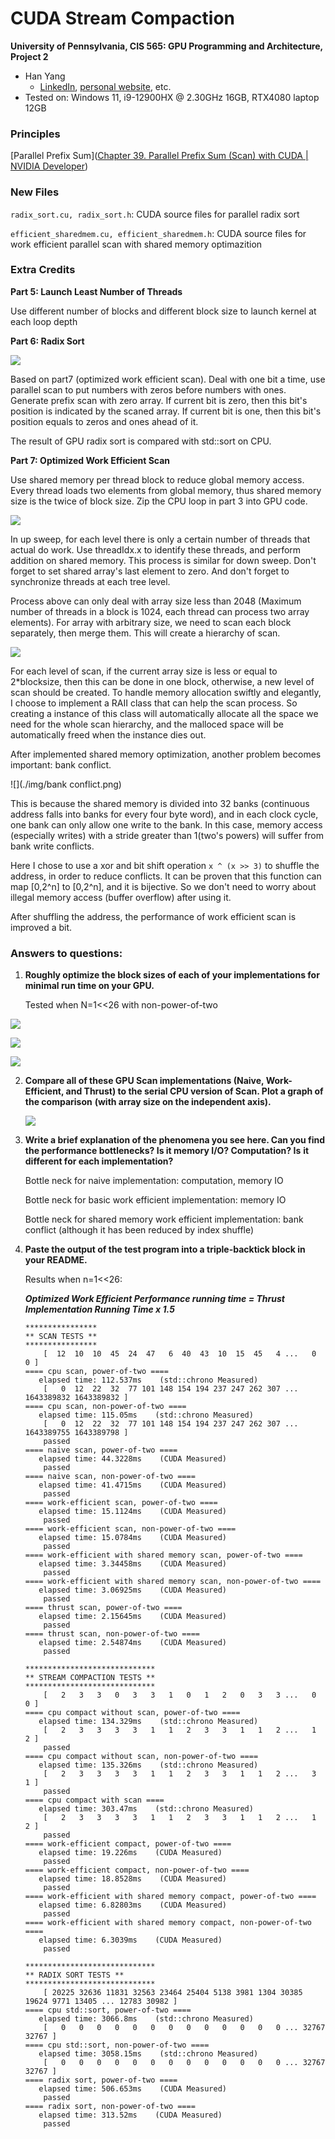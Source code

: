 CUDA Stream Compaction
======================

**University of Pennsylvania, CIS 565: GPU Programming and Architecture, Project 2**

* Han Yang
  *  [LinkedIn](https://www.linkedin.com/in/han-yang-0031231a3/), [personal website](https://bdwhst.wixsite.com/portfolio), etc.
* Tested on: Windows 11, i9-12900HX @ 2.30GHz 16GB, RTX4080 laptop 12GB

### Principles

[Parallel Prefix Sum]([Chapter 39. Parallel Prefix Sum (Scan) with CUDA | NVIDIA Developer](https://developer.nvidia.com/gpugems/gpugems3/part-vi-gpu-computing/chapter-39-parallel-prefix-sum-scan-cuda))

### New Files

`radix_sort.cu, radix_sort.h`: CUDA source files for parallel radix sort

`efficient_sharedmem.cu, efficient_sharedmem.h`: CUDA source files for work efficient parallel scan with shared memory optimazition

### Extra Credits

**Part 5: Launch Least Number of Threads**

Use different number of blocks and different block size to launch kernel at each loop depth

**Part 6: Radix Sort**

![](./img/radix-s.png)

Based on part7 (optimized work efficient scan). Deal with one bit a time, use parallel scan to put numbers with zeros before numbers with ones. Generate prefix scan with zero array. If current bit is zero, then this bit's position is indicated by the scaned array. If current bit is one, then this bit's position equals to zeros and ones ahead of it.

The result of GPU radix sort is compared with std::sort on CPU.

**Part 7: Optimized Work Efficient Scan**

Use shared memory per thread block to reduce global memory access. Every thread loads two elements from global memory, thus shared memory size is the twice of block size. Zip the CPU loop in part 3 into GPU code.

![](./img/wes-up.png)

In up sweep, for each level there is only a certain number of threads that actual do work. Use threadIdx.x to identify these threads, and perform addition on shared memory. This process is similar for down sweep. Don't forget to set shared array's last element to zero. And don't forget to synchronize threads at each tree level.

Process above can only deal with array size less than 2048 (Maximum number of threads in a block is 1024, each thread can process two array elements). For array with arbitrary size, we need to scan each block separately, then merge them. This will create a hierarchy of scan.

![](./img/wes-as.png)

For each level of scan, if the current array size is less or equal to 2*blocksize, then this can be done in one block, otherwise, a new level of scan should be created. To handle memory allocation swiftly and elegantly, I choose to implement a RAII class that can help the scan process. So creating a instance of this class will automatically allocate all the space we need for the whole scan hierarchy, and the malloced space will be automatically freed when the instance dies out.

After implemented shared memory optimization, another problem becomes important: bank conflict.

![](./img/bank conflict.png)

This is because the shared memory is divided into 32 banks (continuous address falls into banks for every four byte word), and in each clock cycle, one bank can only allow one write to the bank. In this case, memory access (especially writes) with a stride greater than 1(two's powers) will suffer from bank write conflicts.

Here I chose to use a xor and bit shift operation `x ^ (x >> 3)` to shuffle the address, in order to reduce conflicts. It can be proven that this function can map [0,2^n] to [0,2^n], and it is bijective. So we don't need to worry about illegal memory access (buffer overflow) after using it.

After shuffling the address, the performance of work efficient scan is improved a bit.

### Answers to questions:

1. **Roughly optimize the block sizes of each of your implementations for minimal run time on your GPU.**

   Tested when N=1<<26 with non-power-of-two

![](./img/naive-blocksz.png)

![](./img/weg-blocksz.png)

![](./img/wesm-blocksz.png)

2. **Compare all of these GPU Scan implementations (Naive, Work-Efficient, and Thrust) to the serial CPU version of Scan. Plot a graph of the comparison**
   **(with array size on the independent axis).**

   ![](./img/scan-diff.png)

3. **Write a brief explanation of the phenomena you see here. Can you find the performance bottlenecks? Is it memory I/O? Computation? Is**
   **it different for each implementation?**

   Bottle neck for naive implementation: computation, memory IO

   Bottle neck for basic work efficient implementation: memory IO

   Bottle neck for shared memory work efficient implementation: bank conflict (although it has been reduced by index shuffle)

4. **Paste the output of the test program into a triple-backtick block in your README.**

   Results when n=1<<26:

   ***Optimized Work Efficient Performance running time = Thrust Implementation Running Time x 1.5***
   
   ```
   ****************
   ** SCAN TESTS **
   ****************
       [  12  10  10  45  24  47   6  40  43  10  15  45   4 ...   0   0 ]
   ==== cpu scan, power-of-two ====
      elapsed time: 112.537ms    (std::chrono Measured)
       [   0  12  22  32  77 101 148 154 194 237 247 262 307 ... 1643389832 1643389832 ]
   ==== cpu scan, non-power-of-two ====
      elapsed time: 115.05ms    (std::chrono Measured)
       [   0  12  22  32  77 101 148 154 194 237 247 262 307 ... 1643389755 1643389798 ]
       passed
   ==== naive scan, power-of-two ====
      elapsed time: 44.3228ms    (CUDA Measured)
       passed
   ==== naive scan, non-power-of-two ====
      elapsed time: 41.4715ms    (CUDA Measured)
       passed
   ==== work-efficient scan, power-of-two ====
      elapsed time: 15.1124ms    (CUDA Measured)
       passed
   ==== work-efficient scan, non-power-of-two ====
      elapsed time: 15.0784ms    (CUDA Measured)
       passed
   ==== work-efficient with shared memory scan, power-of-two ====
      elapsed time: 3.34458ms    (CUDA Measured)
       passed
   ==== work-efficient with shared memory scan, non-power-of-two ====
      elapsed time: 3.06925ms    (CUDA Measured)
       passed
   ==== thrust scan, power-of-two ====
      elapsed time: 2.15645ms    (CUDA Measured)
       passed
   ==== thrust scan, non-power-of-two ====
      elapsed time: 2.54874ms    (CUDA Measured)
       passed
   
   *****************************
   ** STREAM COMPACTION TESTS **
   *****************************
       [   2   3   3   0   3   3   1   0   1   2   0   3   3 ...   0   0 ]
   ==== cpu compact without scan, power-of-two ====
      elapsed time: 134.329ms    (std::chrono Measured)
       [   2   3   3   3   3   1   1   2   3   3   1   1   2 ...   1   2 ]
       passed
   ==== cpu compact without scan, non-power-of-two ====
      elapsed time: 135.326ms    (std::chrono Measured)
       [   2   3   3   3   3   1   1   2   3   3   1   1   2 ...   3   1 ]
       passed
   ==== cpu compact with scan ====
      elapsed time: 303.47ms    (std::chrono Measured)
       [   2   3   3   3   3   1   1   2   3   3   1   1   2 ...   1   2 ]
       passed
   ==== work-efficient compact, power-of-two ====
      elapsed time: 19.226ms    (CUDA Measured)
       passed
   ==== work-efficient compact, non-power-of-two ====
      elapsed time: 18.8528ms    (CUDA Measured)
       passed
   ==== work-efficient with shared memory compact, power-of-two ====
      elapsed time: 6.82803ms    (CUDA Measured)
       passed
   ==== work-efficient with shared memory compact, non-power-of-two ====
      elapsed time: 6.3039ms    (CUDA Measured)
       passed
   
   *****************************
   ** RADIX SORT TESTS **
   *****************************
       [ 20225 32636 11831 32563 23464 25404 5138 3981 1304 30385 19624 9771 13405 ... 12783 30982 ]
   ==== cpu std::sort, power-of-two ====
      elapsed time: 3066.8ms    (std::chrono Measured)
       [   0   0   0   0   0   0   0   0   0   0   0   0   0 ... 32767 32767 ]
   ==== cpu std::sort, non-power-of-two ====
      elapsed time: 3058.15ms    (std::chrono Measured)
       [   0   0   0   0   0   0   0   0   0   0   0   0   0 ... 32767 32767 ]
   ==== radix sort, power-of-two ====
      elapsed time: 506.653ms    (CUDA Measured)
       passed
   ==== radix sort, non-power-of-two ====
      elapsed time: 313.52ms    (CUDA Measured)
       passed
   ```
   
   
